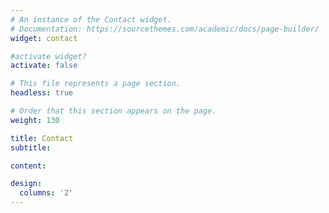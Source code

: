 ```yaml
---
# An instance of the Contact widget.
# Documentation: https://sourcethemes.com/academic/docs/page-builder/
widget: contact

#activate widget?
activate: false

# This file represents a page section.
headless: true

# Order that this section appears on the page.
weight: 130

title: Contact
subtitle:

content:

design:
  columns: '2'
---
```

